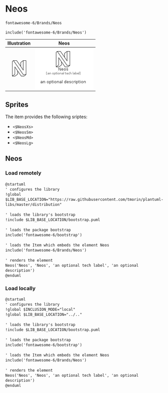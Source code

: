 # Neos


```text
fontawesome-6/Brands/Neos
```

```text
include('fontawesome-6/Brands/Neos')
```



| Illustration | Neos |
| :---: | :---: |
| ![illustration for Illustration](../../fontawesome-6/Brands/Neos.png) | ![illustration for Neos](../../fontawesome-6/Brands/Neos.Local.png) |



## Sprites
The item provides the following sriptes:

- `<$NeosXs>`
- `<$NeosSm>`
- `<$NeosMd>`
- `<$NeosLg>`





## Neos

### Load remotely
```plantuml
@startuml
' configures the library
!global $LIB_BASE_LOCATION="https://raw.githubusercontent.com/tmorin/plantuml-libs/master/distribution"

' loads the library's bootstrap
!include $LIB_BASE_LOCATION/bootstrap.puml

' loads the package bootstrap
include('fontawesome-6/bootstrap')

' loads the Item which embeds the element Neos
include('fontawesome-6/Brands/Neos')

' renders the element
Neos('Neos', 'Neos', 'an optional tech label', 'an optional description')
@enduml
```

### Load locally
```plantuml
@startuml
' configures the library
!global $INCLUSION_MODE="local"
!global $LIB_BASE_LOCATION="../.."

' loads the library's bootstrap
!include $LIB_BASE_LOCATION/bootstrap.puml

' loads the package bootstrap
include('fontawesome-6/bootstrap')

' loads the Item which embeds the element Neos
include('fontawesome-6/Brands/Neos')

' renders the element
Neos('Neos', 'Neos', 'an optional tech label', 'an optional description')
@enduml
```

